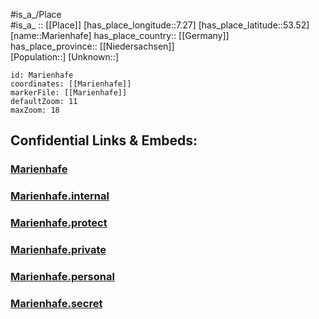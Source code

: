 ﻿---
location: [53.52,7.27] 
mapzoom: [7,12] 
mapmarker: city 
type: City
tags:
- geo/City


SpocWebEntityId: 32294
isDeleted: false
confidential: public

---
#is_a_/Place  
#is_a_ :: [[Place]] 
[has_place_longitude::7.27] 
[has_place_latitude::53.52] 
[name::Marienhafe] 
has_place_country:: [[Germany]]  
has_place_province:: [[Niedersachsen]]  
[Population::] 
[Unknown::] 


```leaflet
id: Marienhafe
coordinates: [[Marienhafe]] 
markerFile: [[Marienhafe]] 
defaultZoom: 11 
maxZoom: 18
```


## Confidential Links & Embeds: 

### [Marienhafe](/_public/Earth/Continent/Europe/Europe~Central/Germany/Germany~West/Niedersachsen/counties~Niedersachsen/Aurich/cities~Aurich/Brookmerland/boroughs~Brookmerland/Marienhafe.md) 

### [Marienhafe.internal](/_internal/Earth/Continent/Europe/Europe~Central/Germany/Germany~West/Niedersachsen/counties~Niedersachsen/Aurich/cities~Aurich/Brookmerland/boroughs~Brookmerland/Marienhafe.internal.md) 

### [Marienhafe.protect](/_protect/Earth/Continent/Europe/Europe~Central/Germany/Germany~West/Niedersachsen/counties~Niedersachsen/Aurich/cities~Aurich/Brookmerland/boroughs~Brookmerland/Marienhafe.protect.md) 

### [Marienhafe.private](/_private/Earth/Continent/Europe/Europe~Central/Germany/Germany~West/Niedersachsen/counties~Niedersachsen/Aurich/cities~Aurich/Brookmerland/boroughs~Brookmerland/Marienhafe.private.md) 

### [Marienhafe.personal](/_personal/Earth/Continent/Europe/Europe~Central/Germany/Germany~West/Niedersachsen/counties~Niedersachsen/Aurich/cities~Aurich/Brookmerland/boroughs~Brookmerland/Marienhafe.personal.md) 

### [Marienhafe.secret](/_secret/Earth/Continent/Europe/Europe~Central/Germany/Germany~West/Niedersachsen/counties~Niedersachsen/Aurich/cities~Aurich/Brookmerland/boroughs~Brookmerland/Marienhafe.secret.md) 
